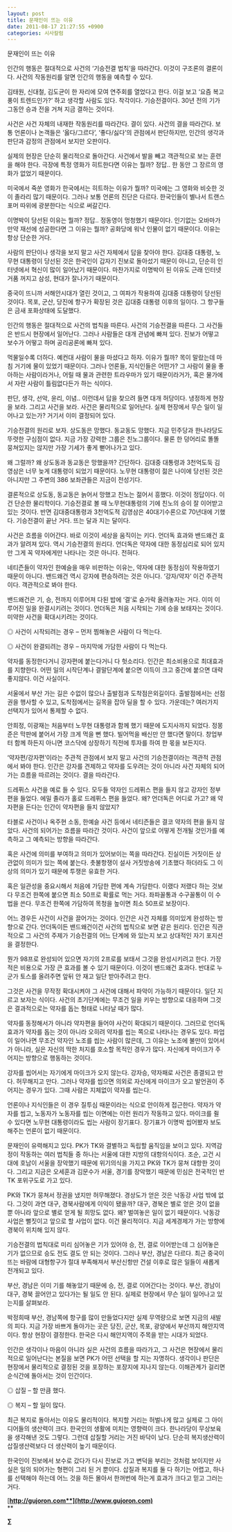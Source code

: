 ```yaml
---
layout: post
title: 문재인이 뜨는 이유
date: 2011-08-17 21:27:55 +0900
categories: 시사칼럼
---
```

문재인이 뜨는 이유 

인간의 행동은 절대적으로 사건의 ‘기승전결 법칙’을 따라간다. 이것이 구조론의 결론이다. 사건의 작동원리를 알면 인간의 행동을 예측할 수 있다. 

김태원, 신대철, 김도균이 한 자리에 모여 연주회를 열었다고 한다. 이걸 보고 ‘요즘 복고풍이 트렌드인가?’ 하고 생각할 사람도 있다. 착각이다. 기승전결이다. 30년 전의 기가 그동안 승과 전을 거쳐 지금 결하는 것이다. 

사건은 사건 자체의 내재한 작동원리를 따라간다. 결이 있다. 사건의 결을 따라간다. 보통 언론이나 논객들은 ‘옳다/그르다’, ‘좋다/싫다’의 관점에서 판단하지만, 인간의 생각과 판단과 감정의 관점에서 보지만 오판이다. 

실제의 현장은 단순히 물리적으로 돌아간다. 사건에서 발을 빼고 객관적으로 보는 훈련을 해야 한다. 극장에 특정 영화가 히트한다면 이유는 뭘까? 정답.. 한 동안 그 장르의 영화가 없었기 때문이다. 

미국에서 죽쑨 영화가 한국에서는 히트하는 이유가 뭘까? 미국에는 그 영화와 비슷한 것이 졸라리 많기 때문이다. 그러나 보통 언론의 진단은 다르다. 한국인들이 별나서 트랜스포머 따위에 광분한다는 식으로 써갈긴다. 

이명박이 당선된 이유는 뭘까? 정답.. 정동영이 멍청했기 때문이다. 인기없는 오바마가 만약 재선에 성공한다면 그 이유는 뭘까? 공화당에 워낙 인물이 없기 때문이다. 이유는 항상 단순한 거다. 

사람의 판단이나 생각을 보지 말고 사건 자체에서 답을 찾아야 한다. 김대중 대통령, 노무현 대통령이 당선된 것은 한국인이 갑자기 진보로 돌아섰기 때문이 아니고, 단순히 인터넷에서 혁신이 많이 일어났기 때문이다. 마찬가지로 이명박이 된 이유도 근래 인터넷 거품 꺼지고 삼성, 현대가 잘나가기 때문이다. 

중국이 뜨니까 서해안시대가 열린 것이고, 그 여파가 작용하여 김대중 대통령이 당선된 것이다. 목포, 군산, 당진에 항구가 확장된 것은 김대중 대통령 이후의 일이다. 그 항구들은 금새 포화상태에 도달했다. 

인간의 행동은 절대적으로 사건의 법칙을 따른다. 사건의 기승전결을 따른다. 그 사건들은 반드시 현장에서 일어난다. 그러나 사람들은 대개 관념에 빠져 있다. 진보가 어떻고 보수가 어떻고 하며 공리공론에 빠져 있다. 

먹물일수록 더하다. 예컨대 사람이 물을 마셨다고 하자. 이유가 뭘까? 목이 말랐는데 마침 거기에 물이 있었기 때문이다. 그러나 언론들, 지식인들은 어떤가? 그 사람이 물을 좋아하는 사람이라거나, 어릴 때 물과 관련한 트라우마가 있기 때문이라거가, 혹은 물가에서 자란 사람이 틀림없다든가 하는 식이다. 

판단, 생각, 선악, 윤리, 이념.. 이런데서 답을 찾으려 들면 대개 허당이다. 냉정하게 현장을 보라. 그리고 사건을 보라. 사건은 물리적으로 일어난다. 실제 현장에서 무슨 일이 일어나고 있는가? 거기서 이미 결정되어 있다. 

기승전결의 원리로 보자. 상도동은 망했다. 동교동도 망했다. 지금 민주당과 한나라당도 뚜렷한 구심점이 없다. 지금 가장 강력한 그룹은 친노그룹이다. 물론 한 덩어리로 똘똘 뭉쳐있지는 않지만 가장 기세가 좋게 뻗어나가고 있다. 

왜 그럴까? 왜 상도동과 동교동은 망했을까? 간단하다. 김대중 대통령과 3천억도둑 김영삼은 너무 늦게 대통령이 되었기 때문이다. 노무현 대통령이 젊은 나이에 당선된 것은 아니지만 그 주변의 386 보좌관들은 지금이 전성기다. 

결론적으로 상도동, 동교동은 늙어서 망했고 친노는 젊어서 흥했다. 이것이 정답이다. 이건 단순한 물리학이다. 기승전결로 볼 때 노무현대통령의 기에 친노의 승이 잘 이어받고 있는 것이다. 반면 김대중대통령과 3천억도적 김영삼은 40대기수론으로 70년대에 기했다. 기승전결이 끝난 거다. 뜨는 달과 지는 달이다. 

사건은 흐름을 이어간다. 바로 이것이 세상을 움직이는 키다. 언더독 효과와 밴드왜건 효과가 알려져 있다. 역시 기승전결의 원리다. 언더독은 약자에 대한 동정심리로 되어 있지만 그게 꼭 약자에게만 나타나는 것은 아니다. 전혀다. 

네티즌들이 약자인 한예슬을 매우 비판하는 이유는, 약자에 대한 동정심이 작용하였기 때문이 아니다. 밴드왜건 역시 강자에 편승하려는 것은 아니다. ‘강자/약자’ 이건 주관적이다. 객관적으로 봐야 한다. 

밴드왜건은 기, 승, 전까지 이루어져 다된 밥에 ‘결’로 숟가락 올려놓자는 거다. 이미 이루어진 일을 완결시키려는 것이다. 언더독은 처음 시작되는 기에 승을 보태자는 것이다. 미약한 사건을 확대시키려는 것이다. 

◎ 사건이 시작되려는 경우 – 먼저 찜해놓은 사람이 다 먹는다. 

  
◎ 사건이 완결되려는 경우 – 마지막에 가담한 사람이 다 먹는다. 



약자를 동정한다거니 강자편에 붙는다거니 다 헛소리다. 인간은 최소비용으로 최대효과를 지향한다. 어떤 일의 시작단계나 결말단계에 붙으면 이득이 크고 중간에 붙으면 대략 좋지않다. 이건 사실이다. 



서울에서 부산 가는 길은 수없이 많으나 출발점과 도착점은외길이다. 출발점에서는 선점권을 행사할 수 있고, 도착점에서는 길목을 잡아 딜을 할 수 있다. 가운데는? 여러가지 선택지가 있어서 통제할 수 없다.

안희정, 이광재는 처음부터 노무현 대통령과 함께 했기 때문에 도지사까지 되었다. 정몽준은 막판에 붙어서 가장 크게 먹을 뻔 했다. 빌어먹을 배신만 안 했다면 말이다. 창업부터 함께 하든지 아니면 코스닥에 상장하기 직전에 투자를 하여 한 몫을 보든지다. 

‘약자편/강자편’이라는 주관적 관점에서 보지 말고 사건의 기승전결이라는 객관적 관점에서 봐야 한다. 인간은 강자를 견제하고 약자를 도우려는 것이 아니라 사건 자체의 되어가는 흐름을 따르려는 것이다. 결을 따라간다. 

드레퓌스 사건을 예로 들 수 있다. 모두들 약자인 드레퓌스 편을 들지 않고 강자인 정부 편을 들었다. 에밀 졸라가 홀로 드레퓌스 편을 들었다. 왜? 언더독은 어디로 가고? 왜 약자편을 든다는 인간이 약자편을 들지 않았지? 

타블로 사건이나 옥주현 소동, 한예슬 사건 등에서 네티즌들은 결코 약자의 편을 들지 않았다. 사건의 되어가는 흐름을 따라간 것이다. 사건이 앞으로 어떻게 전개될 것인가를 예측하고 그 예측되는 방향을 따라간다. 



혹은 사건에 의미를 부여하고 의미가 있어보이는 쪽을 따라간다. 진실이든 거짓이든 상관없이 의미가 있는 쪽에 붙는다. 촛불항쟁이 설사 거짓방송에 기초했다 하더라도 그 이상의 의미가 있기 때문에 투쟁은 유효한 거다. 



혹은 일관성을 중요시해서 처음에 가담한 편에 계속 가담한다. 이랬다 저랬다 하는 것보다 무조건 한쪽에 붙으면 최소 50프로 확률로 먹는 거다. 좌파꼴통과 수구꼴통이 이 수법을 쓴다. 무조건 한쪽에 가담하여 목청을 높이면 최소 50프로 보장이다. 

어느 경우든 사건이 사건을 끌어가는 것이다. 인간은 사건 자체를 의미있게 완성하는 방향으로 간다. 언더독이든 밴드왜건이건 사건의 법칙으로 보면 같은 원리다. 인간은 직관적으로 그 사건의 주제가 기승전결의 어느 단계에 와 있는지 보고 상대적인 자기 포지션을 결정한다. 



뭔가 98프로 완성되어 있으면 자기의 2프로를 보태서 그것을 완성시키려고 한다. 가장 적은 비용으로 가장 큰 효과를 볼 수 있기 때문이다. 이것이 밴드왜건 효과다. 반대로 누군가 토스를 올려주면 앞뒤 안 재고 일단 받아주려고 한다. 



그것은 사건을 무작정 확대시켜야 그 사건에 대해서 파악이 가능하기 때문이다. 일단 지르고 보자는 식이다. 사건의 초기단계에는 무조건 일을 키우는 방향으로 대응하며 그것은 결과적으로는 약자를 돕는 형태로 나타날 때가 많다. 

약자를 동정해서가 아니라 약자편을 들어야 사건이 확대되기 때문이다. 그러므로 언더독효과가 약자를 돕는 것이 아니라 오히려 약자를 씹는 쪽으로 나타나는 경우도 있다. 파업이 일어나면 무조건 약자인 노조를 씹는 사람이 많은데, 그 이유는 노조에 불만이 있어서가 아니라, 실은 자신의 딱한 처지를 호소할 목적인 경우가 많다. 자신에게 마이크가 주어지는 방향으로 행동하는 것이다. 

강자를 씹어서는 자기에게 마이크가 오지 않는다. 강자승, 약자패로 사건은 종결되고 만다. 허무해지고 만다. 그러나 약자를 씹으면 의외로 자신에게 마이크가 오고 발언권이 주어지는 경우가 있다. 그때 사람은 지체없이 약자를 씹는다. 

언론이나 지식인들은 이 경우 질투심 때문이라는 식으로 안이하게 접근한다. 약자가 약자를 씹고, 노동자가 노동자를 씹는 이면에는 이런 원리가 작동하고 있다. 마이크를 쥘 수 있다면 노무현 대통령이라도 씹는 사람이 장기표다. 장기표가 이명박 씹어봤자 보도해주는 언론이 없기 때문이다. 

문재인이 유력해지고 있다. PK가 TK와 결별하고 독립할 움직임을 보이고 있다. 지역감정이 작동하는 여러 법칙들 중 하나는 서울에 대한 지방의 대항의식이다. 조순, 고건 시대에 호남이 서울을 장악했기 때문에 위기의식을 가지고 PK와 TK가 뭉쳐 대항한 것이다. 그리고 지금은 오세훈과 김문수가 서울, 경기를 장악했기 때문에 민심은 전국적인 반TK 포위구도로 가고 있다. 

PK와 TK가 뭉쳐서 정권을 냈지만 허무해졌다. 경상도가 얻은 것은 낙동강 사업 밖에 없다. 그것이 과연 대구, 경북사람에게 이익이 됐을까? 대구, 경북은 별로 얻은 것이 없을 뿐 아니라 앞으로 별로 얻게 될 희망도 없다. 왜? 벌여놓은 일이 없기 때문이다. 낙동강사업은 뻘짓이고 앞으로 할 사업이 없다. 이건 물리적이다. 지금 세계경제가 가는 방향에 경북이 위치해 있지 않다. 

기승전결의 법칙대로 미리 심어놓은 기가 있어야 승, 전, 결로 이어받는데 그 심어놓은 기가 없으므로 승도 전도 결도 안 되는 것이다. 그러나 부산, 경남은 다르다. 최근 중국이 뜨는 바람에 대형항구가 절대 부족해져서 부산신항만 건설 이후로 많은 일들이 새롭게 전개되고 있다. 

부산, 경남은 이미 기를 해놓았기 때문에 승, 전, 결로 이어간다는 것이다. 부산, 경남이 대구, 경북 끌어안고 있다가는 될 일도 안 된다. 실제로 현장에서 무슨 일이 일어나고 있는지를 살펴보라. 

박정희때 부산, 경남쪽에 항구를 많이 만들었다지만 실제 무역량으로 보면 지금의 새발의 피다. 지금 가장 바쁘게 돌아가는 곳은 당진, 군산, 목포, 광양에서 부산까지 해안지역이다. 항상 현장이 결정한다. 한국은 다시 해안지역이 주목을 받는 시대가 되었다. 

인간은 생각이나 마음이 아니라 실은 사건의 흐름을 따라가고, 그 사건은 현장에서 물리적으로 일어난다는 본질을 보면 PK가 어떤 선택을 할 지는 자명하다. 생각이나 판단은 현장에서 물리적으로 결정된 것을 포장하는 포장지에 지나지 않는다. 이해관계가 걸리면 순식간에 돌아서는 것이 인간이다. 

◎ 삽질 – 할 만큼 했다.

  
◎ 복지 – 할 일이 많다. 

최근 복지로 돌아서는 이유도 물리적이다. 복지할 거리는 허벌나게 많고 실제로 그 아이디어들의 생산력이 크다. 한국인의 생활에 미치는 영향력이 크다. 한나라당이 무상보육을 생각해낸 것도 그렇다. 그런데 삽질할 거리는 거진 바닥이 났다. 단순히 복지생산력이 삽질생산력보다 더 생산력이 높기 때문이다. 

한국인이 진보에서 보수로 갔다가 다시 진보로 가고 변덕을 부리는 것처럼 보이지만 사실은 일의 되어가는 형편이 그리 된 거 뿐이다. 삽질과 복지를 둘 다 하기는 어렵고, 하나를 선택해야 하는데 어느 것을 하든 몰아서 한꺼번에 하는게 효과가 크다고 믿고 그러는 거다. 






  




[**http://gujoron.com**](http://www.gujoron.com)**  
** 

**∑**